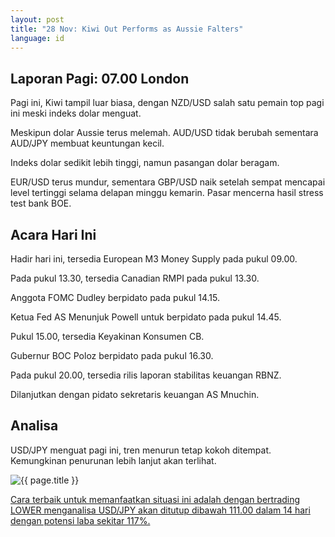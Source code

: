 ```yaml
---
layout: post
title: "28 Nov: Kiwi Out Performs as Aussie Falters"
language: id
---
```

## Laporan Pagi: 07.00 London

Pagi ini, Kiwi tampil luar biasa, dengan NZD/USD salah satu pemain top pagi ini meski indeks dolar menguat.

Meskipun dolar Aussie terus melemah. AUD/USD tidak berubah sementara AUD/JPY membuat keuntungan kecil.

Indeks dolar sedikit lebih tinggi, namun pasangan dolar beragam.

EUR/USD terus mundur, sementara GBP/USD naik setelah sempat mencapai level tertinggi selama delapan minggu kemarin. Pasar mencerna hasil stress test bank BOE.

## Acara Hari Ini

Hadir hari ini, tersedia European M3 Money Supply pada pukul 09.00.

Pada pukul 13.30, tersedia Canadian RMPI pada pukul 13.30.

Anggota FOMC Dudley berpidato pada pukul 14.15.

Ketua Fed AS Menunjuk Powell untuk berpidato pada pukul 14.45.

Pukul 15.00, tersedia Keyakinan Konsumen CB.

Gubernur BOC Poloz berpidato pada pukul 16.30.

Pada pukul 20.00, tersedia rilis laporan stabilitas keuangan RBNZ.

Dilanjutkan dengan pidato sekretaris keuangan AS Mnuchin.

## Analisa

USD/JPY menguat pagi ini, tren menurun tetap kokoh ditempat. Kemungkinan penurunan lebih lanjut akan terlihat.

<img src="{{ site.url }}/images/nov/id-28-nov-17.png" alt="{{ page.title }}" title="{{ page.title }}">

<a href="%LINK%%?currency=USD& market=forex&underlying=frxUSDJPY&formname=higherlower&duration_amount=14&duration_units=d&amount=10&amount_type=payout&expiry_type=duration&barrier=111.00" target="_blank">Cara terbaik untuk memanfaatkan situasi ini adalah dengan bertrading LOWER menganalisa USD/JPY akan ditutup dibawah 111.00 dalam 14 hari dengan potensi laba sekitar 117%.</a>